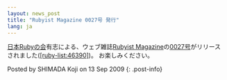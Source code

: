 ```yaml
---
layout: news_post
title: "Rubyist Magazine 0027号 発行"
lang: ja
---
```


[日本Rubyの会][1]有志による、ウェブ雑誌[Rubyist
Magazine][2]の[0027号][3]がリリースされました([\[ruby-list:46390\]][4])。 お楽しみください。

Posted by SHIMADA Koji on 13 Sep 2009
{: .post-info}



[1]: http://jp.rubyist.net/ 
[2]: http://jp.rubyist.net/magazine/ 
[3]: http://jp.rubyist.net/magazine/?0027 
[4]: http://blade.nagaokaut.ac.jp/cgi-bin/scat.rb/ruby/ruby-list/46390 
